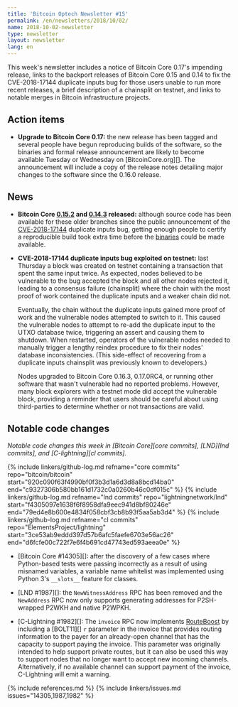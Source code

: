 ```yaml
---
title: 'Bitcoin Optech Newsletter #15'
permalink: /en/newsletters/2018/10/02/
name: 2018-10-02-newsletter
type: newsletter
layout: newsletter
lang: en
---
```

This week's newsletter includes a notice of Bitcoin Core 0.17's
impending release, links to the backport releases of Bitcoin Core 0.15
and 0.14 to fix the CVE-2018-17144 duplicate inputs bug for those users
unable to run more recent releases, a brief description of a chainsplit
on testnet, and links to notable merges in Bitcoin infrastructure
projects.

## Action items

- **Upgrade to Bitcoin Core 0.17:** the new release has been tagged and
  several people have begun reproducing builds of the software, so the
  binaries and formal release announcement are likely to become
  available Tuesday or Wednesday on [BitcoinCore.org][].  The
  announcement will include a copy of the release notes detailing major
  changes to the software since the 0.16.0 release.

## News

- **Bitcoin Core [0.15.2][] and [0.14.3][] released:** although source code has
  been available for these older branches since the public announcement
  of the [CVE-2018-17144][] duplicate inputs bug, getting enough people
  to certify a reproducible build took extra time before the
  [binaries][bcco /bin] could be made available.

- **CVE-2018-17144 duplicate inputs bug exploited on testnet:**
  last Thursday a block was created on testnet containing a transaction
  that spent the same input twice.  As expected, nodes believed to be
  vulnerable to the bug accepted the block and all other nodes rejected
  it, leading to a consensus failure (chainsplit) where the chain with
  the most proof of work contained the duplicate inputs and a weaker
  chain did not.
  
    Eventually, the chain without the duplicate inputs gained more proof
    of work and the vulnerable nodes attempted to switch to it.  This
    caused the vulnerable nodes to attempt to re-add the duplicate input
    to the UTXO database twice, triggering an assert and causing them to
    shutdown.  When restarted, operators of the vulnerable nodes needed
    to manually trigger a lengthy reindex procedure to fix their nodes'
    database inconsistencies.  (This side-effect of recovering from a
    duplicate inputs chainsplit was previously known to developers.)

    Nodes upgraded to Bitcoin Core 0.16.3, 0.17.0RC4, or running other
    software that wasn't vulnerable had no reported problems.  However,
    many block explorers with a testnet mode did accept the vulnerable
    block, providing a reminder that users should be careful about using
    third-parties to determine whether or not transactions are valid.
    
## Notable code changes

*Notable code changes this week in [Bitcoin Core][core commits],
[LND][lnd commits], and [C-lightning][cl commits].*

{% include linkers/github-log.md 
  refname="core commits"
  repo="bitcoin/bitcoin"
  start="920c090f63f4990bf0f3b3d1a6d3d8a8bcd14ba0"
  end="c9327306b580bb161d1732c0a0260b46c0df015c"
%}
{% include linkers/github-log.md 
  refname="lnd commits"
  repo="lightningnetwork/lnd"
  start="f4305097e1638f6f8958dfa9eec941d8bf80246e"
  end="79ed4e8b600e4834f058cbf3cb8b93f5aa5ab3d4"
%}
{% include linkers/github-log.md 
  refname="cl commits"
  repo="ElementsProject/lightning"
  start="3ce53ab9eddd397d57b6afc5faefe6703e56ac26"
  end="d6fcfe00c722f7e6f4b691cd47743ed593aeea0e"
%}

- [Bitcoin Core #14305][]: after the discovery of a few cases where
  Python-based tests were passing incorrectly as a result of using
  misnamed variables, a variable name whitelist was implemented using
  Python 3's `__slots__` feature for classes.

- [LND #1987][]: the `NewWitnessAddress` RPC has been removed and the
  `NewAddress` RPC now only supports generating addresses for
  P2SH-wrapped P2WKH and native P2WPKH.

- [C-Lightning #1982][]: The `invoice` RPC now implements [RouteBoost][]
  by including a [BOLT11][] `r` parameter in the invoice that provides
  routing information to the payer for an already-open channel that has
  the capacity to support paying the invoice.  This parameter was originally
  intended to help support private routes, but it can also be used this
  way to support nodes that no longer want to accept new incoming
  channels.  Alternatively, if no available channel can support
  payment of the invoice, C-Lightning will emit a warning.

{% include references.md %}
{% include linkers/issues.md issues="14305,1987,1982" %}

[0.16.3]: https://bitcoincore.org/en/2018/09/18/release-0.16.3/
[0.15.2]: https://github.com/bitcoin/bitcoin/releases/tag/v0.15.2
[0.14.3]: https://github.com/bitcoin/bitcoin/releases/tag/v0.14.3
[cve-2018-17144]: https://cve.mitre.org/cgi-bin/cvename.cgi?name=CVE-2018-17144
[bcc 0.17]: https://bitcoincore.org/bin/bitcoin-core-0.17.0/
[bcco /bin]: https://bitcoincore.org/bin/
[routeboost]: https://lists.linuxfoundation.org/pipermail/lightning-dev/2018-September/001417.html
